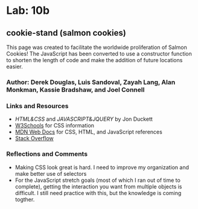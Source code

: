 # Lab: 10b

## cookie-stand (salmon cookies)

This page was created to facilitate the worldwide proliferation of Salmon Cookies! The JavaScript has been converted to use a constructor function to shorten the length of code and make the addition of future locations easier.

### Author: Derek Douglas, Luis Sandoval, Zayah Lang, Alan Monkman, Kassie Bradshaw, and Joel Connell

### Links and Resources

- *HTML&CSS* and *JAVASCRIPT&JQUERY* by Jon Duckett
- [W3Schools](https://www.w3schools.com/) for CSS information
- [MDN Web Docs](https://developer.mozilla.org/en-US/) for CSS, HTML, and JavaScript references
- [Stack Overflow](https://stackoverflow.com/)

### Reflections and Comments

- Making CSS look great is hard. I need to improve my organization and make better use of selectors
- For the JavaScript stretch goals (most of which I ran out of time to complete), getting the interaction you want from multiple objects is difficult. I still need practice with this, but the knowledge is coming togther.
